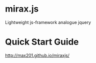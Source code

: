 # mirax.js
Lightweight js-framework analogue jquery

# Quick Start Guide
  http://max201.github.io/miraxjs/
